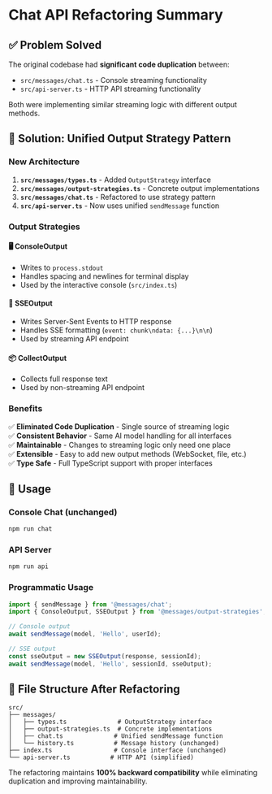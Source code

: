 # Chat API Refactoring Summary

## ✅ Problem Solved

The original codebase had **significant code duplication** between:

- `src/messages/chat.ts` - Console streaming functionality
- `src/api-server.ts` - HTTP API streaming functionality

Both were implementing similar streaming logic with different output methods.

## 🔧 Solution: Unified Output Strategy Pattern

### New Architecture

1. **`src/messages/types.ts`** - Added `OutputStrategy` interface
2. **`src/messages/output-strategies.ts`** - Concrete output implementations
3. **`src/messages/chat.ts`** - Refactored to use strategy pattern
4. **`src/api-server.ts`** - Now uses unified `sendMessage` function

### Output Strategies

#### 🖥️ **ConsoleOutput**

- Writes to `process.stdout`
- Handles spacing and newlines for terminal display
- Used by the interactive console (`src/index.ts`)

#### 📡 **SSEOutput**

- Writes Server-Sent Events to HTTP response
- Handles SSE formatting (`event: chunk\ndata: {...}\n\n`)
- Used by streaming API endpoint

#### 📦 **CollectOutput**

- Collects full response text
- Used by non-streaming API endpoint

### Benefits

✅ **Eliminated Code Duplication** - Single source of streaming logic  
✅ **Consistent Behavior** - Same AI model handling for all interfaces  
✅ **Maintainable** - Changes to streaming logic only need one place  
✅ **Extensible** - Easy to add new output methods (WebSocket, file, etc.)  
✅ **Type Safe** - Full TypeScript support with proper interfaces

## 🚀 Usage

### Console Chat (unchanged)

```bash
npm run chat
```

### API Server

```bash
npm run api
```

### Programmatic Usage

```typescript
import { sendMessage } from '@messages/chat';
import { ConsoleOutput, SSEOutput } from '@messages/output-strategies';

// Console output
await sendMessage(model, 'Hello', userId);

// SSE output
const sseOutput = new SSEOutput(response, sessionId);
await sendMessage(model, 'Hello', sessionId, sseOutput);
```

## 📁 File Structure After Refactoring

```
src/
├── messages/
│   ├── types.ts              # OutputStrategy interface
│   ├── output-strategies.ts  # Concrete implementations
│   ├── chat.ts              # Unified sendMessage function
│   └── history.ts           # Message history (unchanged)
├── index.ts                 # Console interface (unchanged)
└── api-server.ts           # HTTP API (simplified)
```

The refactoring maintains **100% backward compatibility** while eliminating duplication and improving maintainability.
